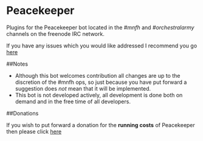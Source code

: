 Peacekeeper
===========

Plugins for the Peacekeeper bot located in the *#mnfh* and *#orchestralarmy* channels on the freenode IRC network.

If you have any issues which you would like addressed I recommend you go [here](https://github.com/freshpotatoe/peacekeeper/issues)

##Notes

- Although this bot welcomes contribution all changes are up to the discretion of the #mnfh ops, so just because you have put forward a suggestion does *not* mean that it will be implemented.
- This bot is not developed actively, all development is done both on demand and in the free time of all developers.

##Donations

If you wish to put forward a donation for the **running costs** of Peacekeeper then please click [here](https://www.paypal.com/cgi-bin/webscr?cmd=_s-xclick&hosted_button_id=97GA6XRGJ2FEQ)
